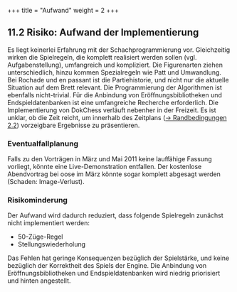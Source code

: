 +++
title = "Aufwand"
weight = 2
+++

## 11.2 Risiko: Aufwand der Implementierung
Es liegt keinerlei Erfahrung mit der Schachprogrammierung vor. Gleichzeitig wirken die Spielregeln, die komplett realisiert werden sollen (vgl. Aufgabenstellung), umfangreich und kompliziert. Die Figurenarten ziehen unterschiedlich, hinzu kommen Spezialregeln wie Patt und Umwandlung. Bei Rochade und en passant ist die Partiehistorie, und nicht nur die aktuelle Situation auf dem Brett relevant.
Die Programmierung der Algorithmen ist ebenfalls nicht-trivial.
Für die Anbindung von Eröffnungsbibliotheken und Endspieldatenbanken ist eine umfangreiche Recherche erforderlich.
Die Implementierung von DokChess verläuft nebenher in der Freizeit. Es ist unklar, ob die Zeit reicht, um innerhalb des Zeitplans ([→ Randbedingungen 2.2](/02_randbedingungen/02_organisatorisch/)) vorzeigbare Ergebnisse zu präsentieren.

### Eventualfallplanung
Falls zu den Vorträgen in März und Mai 2011 keine lauffähige Fassung vorliegt, könnte eine Live-Demonstration entfallen. Der kostenlose Abendvortrag bei oose im März könnte sogar komplett abgesagt werden (Schaden: Image-Verlust).

### Risikominderung
Der Aufwand wird dadurch reduziert, dass folgende Spielregeln zunächst nicht implementiert werden:

- 50-Züge-Regel
- Stellungswiederholung

Das Fehlen hat geringe Konsequenzen bezüglich der Spielstärke, und keine bezüglich der Korrektheit des Spiels der Engine.
Die Anbindung von Eröffnungsbibliotheken und Endspieldatenbanken wird niedrig priorisiert und hinten angestellt.
